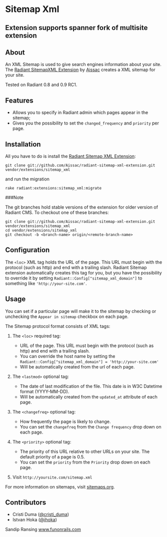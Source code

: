 Sitemap Xml
===

Extension supports spanner fork of multisite extension
---

About
---
An XML Sitemap is used to give search engines information about your site. The [Radiant SitemapXML Extension][rse] by [Aissac][ai] creates a XML sitemap for your site.

Tested on Radiant 0.8 and 0.9 RC1.

Features
---

* Allows you to specify in Radiant admin which pages appear in the sitemap;
* Gives you the possibility to set the `changed_frequency` and `priority` per page.

Installation
---

All you have to do is install the [Radiant Sitemap XML Extension][rse]:

    git clone git://github.com/Aissac/radiant-sitemap-xml-extension.git vendor/extensions/sitemap_xml

and run the migration 

    rake radiant:extensions:sitemap_xml:migrate

###Note

The git branches hold stable versions of the extension for older version of Radiant CMS. To checkout one of these branches:

    git clone git://github.com/Aissac/radiant-sitemap-xml-extension.git vendor/extensions/sitemap_xml
    cd vendor/extensions/sitemap_xml
    git checkout -b <branch-name> origin/<remote-branch-name>

Configuration
---

The `<loc>` XML tag holds the URL of the page. This URL must begin with the protocol (such as http) and end with a trailing slash. Radiant Sitemap extension automatically creates this tag for you, but you have the possibility to override it by setting `Radiant::Config["sitemap_xml_domain"]` to something like `'http://your-site.com'`.

Usage
---

You can set if a particular page will make it to the sitemap by checking or unchecking the `Appear in sitemap` checkbox on each page.

The Sitemap protocol format consists of XML tags:

1.  The `<loc>` required tag:
  
    -  URL of the page. This URL must begin with the protocol (such as http) and end with a trailing slash.
    -  You can override the host name by setting the `Radiant::Config["sitemap_xml_domain"] = 'http://your-site.com'`
    -  Will be automatically created from the url of each page.
    
2.  The `<lastmod>` optional tag:
  
    -  The date of last modification of the file. This date is in W3C Datetime format (YYYY-MM-DD).
    -  Will be automatically created from the `updated_at` attribute of each page.

3.  The `<changefreq>` optional tag:
  
    -  How frequently the page is likely to change.
    -  You can set the `changefreq` from the `Change frequency` drop down on each page.

4.  The `<priority>` optional tag:  
  
    -  The priority of this URL relative to other URLs on your site. The default priority of a page is 0.5.
    -  You can set the `priority` from the `Priority` drop down on each page.

5.  Visit `http://yoursite.com/sitemap.xml`

For more information on sitemaps, visit [sitemaps.org][sitemaps].

Contributors
---

* Cristi Duma ([@cristi_duma][cd])
* Istvan Hoka ([@ihoka][ih])

[sitemaps]: http://www.sitemaps.org/
[ai]: http://www.aissac.ro/
[rd]: http://radiantcms.org/
[rse]: http://blog.aissac.ro/radiant/sitemap-xml-extension/
[cd]: http://twitter.com/cristi_duma
[ih]: http://twitter.com/ihoka

Sandip Ransing
www.funonrails.com
